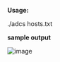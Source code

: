 **Usage:**

./adcs hosts.txt

**sample output**

![image](https://github.com/user-attachments/assets/5a254457-f682-4206-94ec-7cf12da4dd23)

